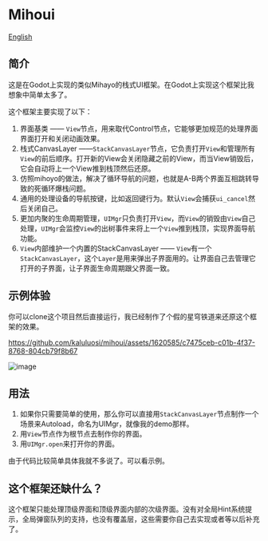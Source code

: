 # Mihoui

[English](README-en.md)

## 简介

这是在Godot上实现的类似Mihayo的栈式UI框架。在Godot上实现这个框架比我想象中简单太多了。

这个框架主要实现了以下：

1. 界面基类 —— `View`节点，用来取代Control节点，它能够更加规范的处理界面界面打开和关闭动画效果。
2. 栈式CanvasLayer ——`StackCanvasLayer`节点，它负责打开`View`和管理所有`View`的前后顺序。打开新的View会关闭隐藏之前的View，而当View销毁后，它会自动将上一个View推到栈顶然后还原。
3. 仿照mihoyo的做法，解决了循环导航的问题，也就是A-B两个界面互相跳转导致的死循环爆栈问题。
4. 通用的处理设备的导航按键，比如返回键行为。默认`View`会捕获`ui_cancel`然后关闭自己。
5. 更加内聚的生命周期管理，`UIMgr`只负责打开`View`，而`View`的销毁由`View`自己处理，`UIMgr`会监控`View`的出树事件来将上一个`View`推到栈顶，实现界面导航功能。
6. `View`内部维护一个内置的StackCanvasLayer —— `View`有一个`StackCanvasLayer`，这个`Layer`是用来弹出子界面用的。让界面自己去管理它打开的子界面，让子界面生命周期跟父界面一致。


## 示例体验

你可以clone这个项目然后直接运行，我已经制作了个假的星穹铁道来还原这个框架的效果。



https://github.com/kaluluosi/mihoui/assets/1620585/c7475ceb-c01b-4f37-8768-804cb79f8b67



![image](https://github.com/kaluluosi/mihoui/assets/1620585/34a44b7f-bcec-4d20-a292-cf8447e9cae9)

## 用法

1. 如果你只需要简单的使用，那么你可以直接用`StackCanvasLayer`节点制作一个场景来Autoload，命名为UIMgr，就像我的demo那样。
2. 用`View`节点作为根节点去制作你的界面。
3. 用`UIMgr.open`来打开你的界面。

由于代码比较简单具体我就不多说了。可以看示例。

## 这个框架还缺什么？

这个框架只能处理顶级界面和顶级界面内部的次级界面。没有对全局Hint系统提示，全局弹窗队列的支持，也没有覆盖层，这些需要你自己去实现或者等以后补充了。



